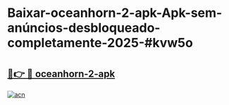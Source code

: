 # Baixar-oceanhorn-2-apk-Apk-sem-anúncios-desbloqueado-completamente-2025-#kvw5o

# <h2><a href="https://ainizakaria.my?title=oceanhorn-2-apk&ref=24M">🔗👉 🔴 oceanhorn-2-apk</a></h2>

[![acn](https://github.com/user-attachments/assets/0f9c940e-d8b0-45ae-aac7-cd30a18b3e1c)](https://ainizakaria.my?title=oceanhorn-2-apk&ref=24M)

